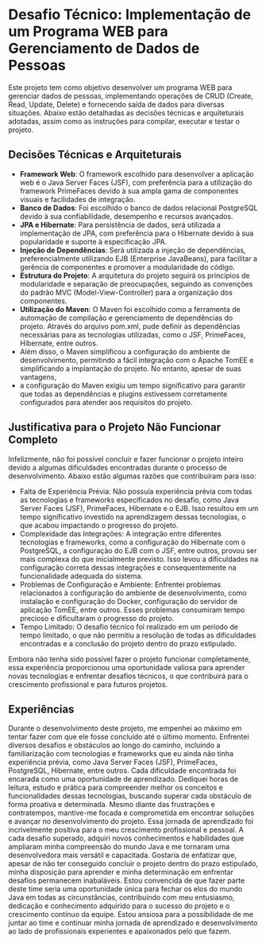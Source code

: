 # Desafio Técnico: Implementação de um Programa WEB para Gerenciamento de Dados de Pessoas

Este projeto tem como objetivo desenvolver um programa WEB para gerenciar dados de pessoas, implementando operações de CRUD (Create, Read, Update, Delete) e fornecendo saída de dados para diversas situações. Abaixo estão detalhadas as decisões técnicas e arquiteturais adotadas, assim como as instruções para compilar, executar e testar o projeto.

## Decisões Técnicas e Arquiteturais

- **Framework Web**: O framework escolhido para desenvolver a aplicação web é o Java Server Faces (JSF), com preferência para a utilização do framework PrimeFaces devido à sua ampla gama de componentes visuais e facilidades de integração.
- **Banco de Dados**: Foi escolhido o banco de dados relacional PostgreSQL devido à sua confiabilidade, desempenho e recursos avançados.
- **JPA e Hibernate**: Para persistência de dados, será utilizada a implementação de JPA, com preferência para o Hibernate devido à sua popularidade e suporte à especificação JPA.
- **Injeção de Dependências**: Será utilizada a injeção de dependências, preferencialmente utilizando EJB (Enterprise JavaBeans), para facilitar a gerência de componentes e promover a modularidade do código.
- **Estrutura do Projeto**: A arquitetura do projeto seguirá os princípios de modularidade e separação de preocupações, seguindo as convenções do padrão MVC (Model-View-Controller) para a organização dos componentes.
- **Utilização do Maven**: O Maven foi escolhido como a ferramenta de automação de compilação e gerenciamento de dependências do projeto. Através do arquivo pom.xml, pude definir as dependências necessárias para as tecnologias utilizadas, como o JSF, PrimeFaces, Hibernate, entre outros.
- Além disso, o Maven simplificou a configuração do ambiente de desenvolvimento, permitindo a fácil integração com o Apache TomEE e simplificando a implantação do projeto. No entanto, apesar de suas vantagens,
- a configuração do Maven exigiu um tempo significativo para garantir que todas as dependências e plugins estivessem corretamente configurados para atender aos requisitos do projeto.

## Justificativa para o Projeto Não Funcionar Completo

Infelizmente, não foi possível concluir e fazer funcionar o projeto inteiro devido a algumas dificuldades encontradas durante o processo de desenvolvimento. Abaixo estão algumas razões que contribuíram para isso:

- Falta de Experiência Prévia: Não possuía experiência prévia com todas as tecnologias e frameworks especificados no desafio, como Java Server Faces (JSF), PrimeFaces, Hibernate e o EJB. Isso resultou em um tempo significativo investido na aprendizagem dessas tecnologias, o que acabou impactando o progresso do projeto.
- Complexidade das Integrações: A integração entre diferentes tecnologias e frameworks, como a configuração do Hibernate com o PostgreSQL, a configuração do EJB com o JSF, entre outros, provou ser mais complexa do que inicialmente previsto. Isso levou a dificuldades na configuração correta dessas integrações e consequentemente na funcionalidade adequada do sistema.
- Problemas de Configuração e Ambiente: Enfrentei problemas relacionados à configuração do ambiente de desenvolvimento, como instalação e configuração do Docker, configuração do servidor de aplicação TomEE, entre outros. Esses problemas consumiram tempo precioso e dificultaram o progresso do projeto.
- Tempo Limitado: O desafio técnico foi realizado em um período de tempo limitado, o que não permitiu a resolução de todas as dificuldades encontradas e a conclusão do projeto dentro do prazo estipulado.

Embora não tenha sido possível fazer o projeto funcionar completamente, essa experiência proporcionou uma oportunidade valiosa para aprender novas tecnologias e enfrentar desafios técnicos, o que contribuirá para o crescimento profissional e para futuros projetos.

## Experiências
Durante o desenvolvimento deste projeto, me empenhei ao máximo em tentar fazer com que ele fosse concluído até o último momento. Enfrentei diversos desafios e obstáculos ao longo do caminho, incluindo a familiarização com tecnologias e frameworks que eu ainda não tinha experiência prévia, como Java Server Faces (JSF), PrimeFaces, PostgreSQL, Hibernate, entre outros.
Cada dificuldade encontrada foi encarada como uma oportunidade de aprendizado. Dediquei horas de leitura, estudo e prática para compreender melhor os conceitos e funcionalidades dessas tecnologias, buscando superar cada obstáculo de forma proativa e determinada. Mesmo diante das frustrações e contratempos, mantive-me focada e comprometida em encontrar soluções e avançar no desenvolvimento do projeto.
Essa jornada de aprendizado foi incrivelmente positiva para o meu crescimento profissional e pessoal. A cada desafio superado, adquiri novos conhecimentos e habilidades que ampliaram minha compreensão do mundo Java e me tornaram uma desenvolvedora mais versátil e capacitada.
Gostaria de enfatizar que, apesar de não ter conseguido concluir o projeto dentro do prazo estipulado, minha disposição para aprender e minha determinação em enfrentar desafios permanecem inabaláveis. Estou convencida de que fazer parte deste time seria uma oportunidade única para fechar os elos do mundo Java em todas as circunstâncias, contribuindo com meu entusiasmo, dedicação e conhecimento adquirido para o sucesso do projeto e o crescimento contínuo da equipe.
Estou ansiosa para a possibilidade de me juntar ao time e continuar minha jornada de aprendizado e desenvolvimento ao lado de profissionais experientes e apaixonados pelo que fazem.
